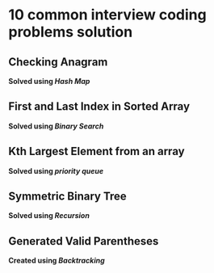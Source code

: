 # 10 common interview coding problems solution

## Checking Anagram
**Solved using *Hash Map***

## First and Last Index in Sorted Array
**Solved using *Binary Search***

## Kth Largest Element from an array
**Solved using *priority queue***

## Symmetric Binary Tree
**Solved using *Recursion***

## Generated Valid Parentheses
**Created using *Backtracking***